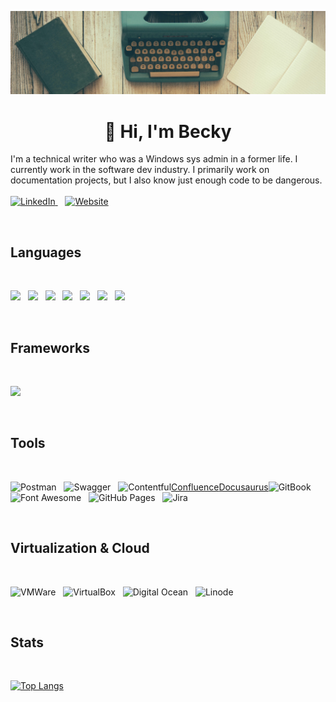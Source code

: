 ![](/images/banner.png)

<h1 style="text-align:center;">👋 Hi, I'm Becky</h1>

I'm a technical writer who was a Windows sys admin in a former life. I currently work in the software dev industry. I primarily work on documentation projects, but I also know just enough code to be dangerous.
<br />
<br />
<a href="https://linkedin.com/in/steelerebecca">
  <img alt="LinkedIn" width="25px" src="https://simpleicons.now.sh/linkedin/495f7e"/>
</a>&nbsp;&nbsp;&nbsp;<a href="https://bit.ly/3PzJaIG"><img src="https://badgen.net/badge/Website/bit.ly%2F3PzJaIG?color=495f7e)" alt="Website"></a>

<br />

## Languages

<br />

![](https://img.shields.io/badge/Markdown-000000?style=for-the-badge&logo=markdown&logoColor=white)&nbsp;&nbsp;&nbsp;![](https://img.shields.io/badge/HTML5-E34F26?style=for-the-badge&logo=html5&logoColor=white)&nbsp;&nbsp;&nbsp;![](https://img.shields.io/badge/CSS3-1572B6?style=for-the-badge&logo=css3&logoColor=white
)&nbsp;&nbsp;&nbsp;![](https://img.shields.io/badge/Sass-CC6699?style=for-the-badge&logo=sass&logoColor=white)&nbsp;&nbsp;&nbsp;![](	https://img.shields.io/badge/JavaScript-323330?style=for-the-badge&logo=javascript&logoColor=F7DF1E)&nbsp;&nbsp;&nbsp;![](https://img.shields.io/badge/json-5E5C5C?style=for-the-badge&logo=json&logoColor=white)&nbsp;&nbsp;&nbsp;![](https://img.shields.io/badge/C%2B%2B-00599C?style=for-the-badge&logo=c%2B%2B&logoColor=white)

<br />

## Frameworks

<br />

![](https://img.shields.io/badge/Bootstrap-563D7C?style=for-the-badge&logo=bootstrap&logoColor=white)

<br />

## Tools

<br />

![Postman](https://img.shields.io/badge/Postman-FF6C37?style=for-the-badge&logo=Postman&logoColor=white)&nbsp;&nbsp;&nbsp;![Swagger](https://img.shields.io/badge/Swagger-85EA2D?style=for-the-badge&logo=Swagger&logoColor=white)&nbsp;&nbsp;&nbsp;![Contentful](https://img.shields.io/badge/Contentful-1773EB)[Confluence](https://img.shields.io/badge/Confluence-0055CC)[Docusaurus](https://img.shields.io/badge/Docusaurus-3ECC5F)![GitBook](https://img.shields.io/badge/GitBook-7B36ED?style=for-the-badge&logo=gitbook&logoColor=white)&nbsp;&nbsp;&nbsp;![Font Awesome](https://img.shields.io/badge/Font_Awesome-339AF0?style=for-the-badge&logo=fontawesome&logoColor=white)&nbsp;&nbsp;&nbsp;![GitHub Pages](https://img.shields.io/badge/GitHub%20Pages-222222?style=for-the-badge&logo=GitHub%20Pages&logoColor=white)&nbsp;&nbsp;&nbsp;![Jira](https://img.shields.io/badge/Jira-0052CC?style=for-the-badge&logo=Jira&logoColor=white)

<br />

## Virtualization & Cloud

<br />

![VMWare](https://img.shields.io/badge/VMware-231f20?style=for-the-badge&logo=VMware&logoColor=white)&nbsp;&nbsp;&nbsp;![VirtualBox](https://img.shields.io/badge/VirtualBox-21416b?style=for-the-badge&logo=VirtualBox&logoColor=white)&nbsp;&nbsp;&nbsp;![Digital Ocean](https://img.shields.io/badge/Digital_Ocean-0080FF?style=for-the-badge&logo=DigitalOcean&logoColor=white)&nbsp;&nbsp;&nbsp;![Linode](https://img.shields.io/badge/Linode-00A95C?style=for-the-badge&logo=Linode&logoColor=white)

<br />

## Stats

<br />

[![Top Langs](https://github-readme-stats.vercel.app/api/top-langs/?username=rsteele6&layout=donut-vertical)](https://github.com/rsteele6/github-readme-stats)
